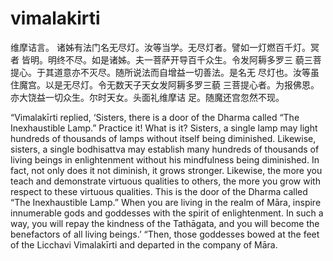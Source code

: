 # vimalakirti

维摩诘言。 诸姊有法门名无尽灯。汝等当学。无尽灯者。譬如一灯燃百千灯。冥者 皆明。明终不尽。如是诸姊。夫一菩萨开导百千众生。令发阿耨多罗三 藐三菩提心。于其道意亦不灭尽。随所说法而自增益一切善法。是名无 尽灯也。汝等虽住魔宫。以是无尽灯。令无数天子天女发阿耨多罗三藐 三菩提心者。为报佛恩。亦大饶益一切众生。尔时天女。头面礼维摩诘 足。随魔还宫忽然不现。


“Vimalakīrti replied, ‘Sisters, there is a door of the Dharma called “The Inexhaustible Lamp.” Practice it! What is it? Sisters, a single lamp may light hundreds of thousands of lamps without itself being diminished. Likewise, sisters, a single bodhisattva may establish many hundreds of thousands of living beings in enlightenment without his mindfulness being diminished. In fact, not only does it not diminish, it grows stronger. Likewise, the more you teach and demonstrate virtuous qualities to others, the more you grow with respect to these virtuous qualities. This is the door of the Dharma called “The Inexhaustible Lamp.” When you are living in the realm of Māra, inspire innumerable gods and goddesses with the spirit of enlightenment. In such a way, you will repay the kindness of the Tathāgata, and you will become the benefactors of all living beings.’
“Then, those goddesses bowed at the feet of the Licchavi Vimalakīrti and departed in the company of Māra.
